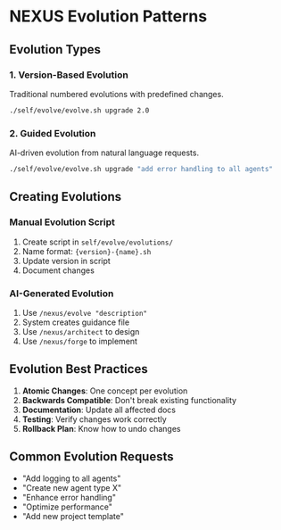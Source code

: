 # NEXUS Evolution Patterns

## Evolution Types

### 1. Version-Based Evolution
Traditional numbered evolutions with predefined changes.
```bash
./self/evolve/evolve.sh upgrade 2.0
```

### 2. Guided Evolution
AI-driven evolution from natural language requests.
```bash
./self/evolve/evolve.sh upgrade "add error handling to all agents"
```

## Creating Evolutions

### Manual Evolution Script
1. Create script in `self/evolve/evolutions/`
2. Name format: `{version}-{name}.sh`
3. Update version in script
4. Document changes

### AI-Generated Evolution
1. Use `/nexus/evolve "description"`
2. System creates guidance file
3. Use `/nexus/architect` to design
4. Use `/nexus/forge` to implement

## Evolution Best Practices

1. **Atomic Changes**: One concept per evolution
2. **Backwards Compatible**: Don't break existing functionality
3. **Documentation**: Update all affected docs
4. **Testing**: Verify changes work correctly
5. **Rollback Plan**: Know how to undo changes

## Common Evolution Requests

- "Add logging to all agents"
- "Create new agent type X"
- "Enhance error handling"
- "Optimize performance"
- "Add new project template"
